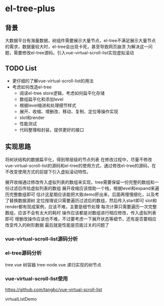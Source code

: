 # el-tree-plus
## 背景
大数据平台有海量数据，树组件需要展示大量节点，el-tree不满足展示大量节点的需求，数据量较大时，el-tree会出现卡死，甚至导致网页崩溃
为解决这一问题，需要修改el-tree源码，引入vue-virtual-scroll-list实现虚拟滚动


## TODO List
- 更仔细的了解vue-virtual-scroll-list的用法
- 考虑如何改造el-tree
  + 阅读el-tree store逻辑，考虑如何扁平化存储
  + 数组扁平化和添加level
  + 根据level缩进和处理细节样式
  + 展开、收缩、增删改、移动、复制、定位等操作实现
  + slot和render
  + 性能测试
  + 代码整理和封装，提供更好的接口

## 实现思路
将树状结构的数据扁平化，得到带层级的节点列表
在修改过程中，尽量不修改vue-virtual-scroll-list的源码和el-tree的使用方式，通过修改el-tree的源码，在不改变使用方式的前提下引入虚拟滚动特性。

展开收缩通过修改传入虚拟列表的数组来实现，tree需要保留一份完整的数组和一份过滤后传给虚拟列表的数组
展开收缩应该借助一个栈，根据level和expand来遍历完整数组即可
估计这星期应该能把大致demo肝出来，后面再慢慢细化，以及考了替换数据源树
定位按理说只需要遍历过滤后的数组，然后传入start即可
slot和render都有现成案例，应该不难，主要是细节处理
每次计算只需要遍历一次完整数组，应该不会有太大的耗时
操作应该都是对数组进行相应修改，传入虚拟列表即可
增删改操作应该也不难，不过要考虑一下展开状态等细节，还有是否要相应改变传入的树形数据
最后就是性能是否能过关的问题了



### vue-virtual-scroll-list源码分析



### el-tree源码分析
tree.vue 树容器
tree-node.vue 递归实现的树节点


### vue-virtual-scroll-list使用
https://github.com/tangbc/vue-virtual-scroll-list

virtualListDemo

